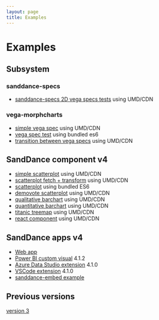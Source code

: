 ```yaml
---
layout: page
title: Examples
---
```


# Examples

## Subsystem

### sanddance-specs
* [sanddance-specs 2D vega specs tests](../tests/sanddance-specs/v1/) using UMD/CDN

### vega-morphcharts
* [simple vega spec](../tests/v4/umd/vega-morphcharts.test.html) using UMD/CDN
* [vega spec test](../tests/v4/es6/vega-morphcharts-test-es6.html) using bundled es6
* [transition between vega specs](../tests/v4/umd/transition.html) using UMD/CDN

## <a name="component"></a>SandDance component v4
* [simple scatterplot](../tests/v4/umd/test.html) using UMD/CDN
* [scatterplot fetch + transform](../tests/v4/umd/transforms.html) using UMD/CDN
* [scatterplot](../tests/v4/es6/sanddance-test-es6.html) using bundled ES6
* [demovote scatterplot](../tests/v4/umd/scatterplotTest.html) using UMD/CDN
* [qualitative barchart](../tests/v4/umd/qualBarChartTest.html) using UMD/CDN
* [quantitative barchart](../tests/v4/umd/quanBarChartTest.html) using UMD/CDN
* [titanic treemap](../tests/v4/umd/treeMapTest.html) using UMD/CDN
* [react component](../tests/v4/umd/sanddance-react.html) using UMD/CDN

## <a name="apps"></a>SandDance apps v4
* [Web app](../tests/v4/es6/app)
* [Power BI custom visual](../dist/powerbi/v4/SandDance201929976D117A654D0BAB8E96507442D80B.4.1.2.pbiviz) 4.1.2
* [Azure Data Studio extension](../dist/azdata/v4/azdata-sanddance-4.1.0.vsix) 4.1.0
* [VSCode extension](../dist/vscode/v4/vscode-sanddance-4.1.0.vsix) 4.1.0
* [sanddance-embed example](../embed/v4/test.html)

## Previous versions

[version 3](v3)